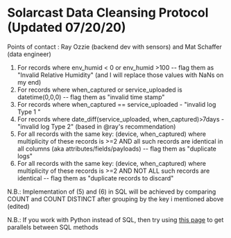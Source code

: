 # Solarcast Data Cleansing Protocol (Updated 07/20/20)

Points of contact : Ray Ozzie (backend dev with sensors) and Mat Schaffer (data engineer)
1. For records where env_humid < 0 or env_humid >100 -- flag them as "Invalid Relative Humidity" (and I will replace those values with NaNs on my end)
2. For records where when_captured or service_uploaded is datetime(0,0,0) -- flag them as "invalid time stamp"
3. For records where when_captured == service_uploaded - "invalid log Type 1 "
4. For records where date_diff(service_uploaded, when_captured)>7days  - "invalid log Type 2" (based in @ray's recommendation)
5. For all records with the same key: (device, when_captured)  where multiplicity of these records is >=2 AND all such records are identical in all columns (aka attributes/fields/payloads) -- flag them as "duplicate logs"
6. For all records with the same key: (device, when_captured)  where multiplicity of these records is >=2 AND NOT ALL such records are identical -- flag them as "duplicate records to discard"

N.B.: Implementation of (5) and (6) in SQL will be achieved by comparing COUNT  and COUNT DISTINCT after grouping by the key i mentioned above (edited)

N.B.: If you work with Python instead of SQL, then try using [this page](https://medium.com/jbennetcodes/how-to-rewrite-your-sql-queries-in-pandas-and-more-149d341fc53e) to get parallels between SQL methods
